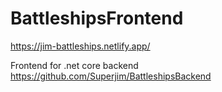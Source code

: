 # BattleshipsFrontend

https://jim-battleships.netlify.app/

Frontend for .net core backend https://github.com/Superjim/BattleshipsBackend
